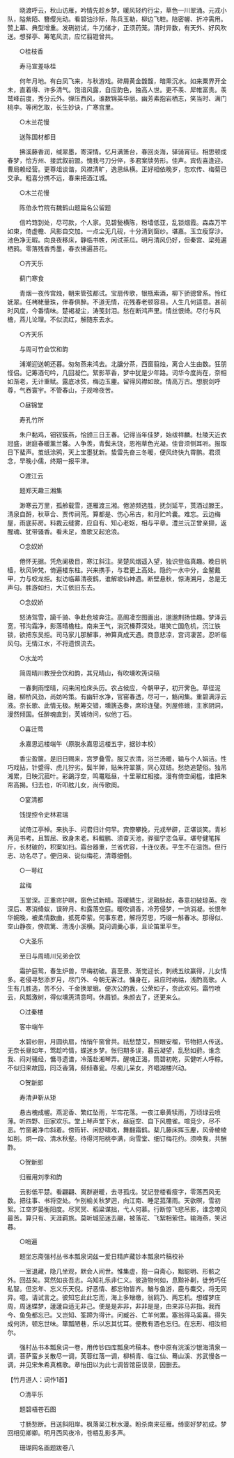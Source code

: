 <!-- { "loadSidebar": true } -->
　　晓渡呼云，秋山访雁，吟情先趁乡梦。暖风轻约行尘，草色一川翠涌。元戎小队，隘紫陌、簪缨光动。看碧油沙际，陈兵玉勒，柳边飞鞚。陪密幄、折冲需用。赞上幕、典型增重。发硎初试，牛刀储才，正须药笼。清时异数，有天外、好风吹送。想驿亭、筹笔风流，应忆翦镫曾共。

　　○桂枝香

　　寿马宣差咏桂

　　何年月地。有白凤飞来，与秋游戏。碎屑黄金馥馥，暗熏沉水。如来粟界开全未，直着得、许多清气。饱谙风露，自应韵色，独高人世。更不羡、犀帷富贵。羡鹫峰前度，秀分云外。弹压西风，谁数锦英华丽。幽芳素抱岩栖志，笑当时、满门桃李。等闲乞取，长生妙诀，广寒宫里。

　　○木兰花慢

　　送陈国材都目

　　拂溪藤香润，缄翠墨，寄深情。忆月满箫台，春回炎海，驿骑宵征。相思顿成春梦，恰方州、接武叙前盟。愧我弓刀分倅，多君案牍劳形。佳声。宾佐喜逢迎。曹局赖经营。更尊俎谈谐，风襟清旷，逸思纵横。正好相依晚岁，忽欢传、梅菊已交承。粗喜分携不远，春来把酒江城。

　　○木兰花慢

　　陈伯永竹院有魏鹤山题扁名公留题

　　信吟筇到处，尽可款，个人家。见碧甃横陈，粉墙低亚，乱锁烟霞。森森万竿如束，倚虚檐、风影自交加。一点尘无几砚，十分清到窗纱。堪嘉。玉立瘦穿沙。池色净无暇。向良夜移床，静临书帙，闲试茶瓜。明月清风仍好，但秦宫、梁苑遍栖鸦。零落残香秀墨，春衣拂遍苔花。

　　○齐天乐

　　蓟门寒食

　　青烟一夜传宫烛，朝来管弦都试。宝扇传歌，银瓶索酒，柳下骄骢曾系。怜红妩翠。任栲栳量珠，伴春俱醉。不道无情，花残春老顿容易。人生几何适意。甚前时风度，今番情味。楚褐凝尘，涛笺封泪。愁在断鸿声里。情丝恨绮。尽付与风檐，燕儿论理。不似流红，解随东去水。

　　○齐天乐

　　与周可竹会饮和韵

　　浦潮迎送朝还暮。匆匆燕来鸿去。北牖分茶，西窗翦烛，离合人生由数。狂朋怪侣。记筹酒句吟，几回凝伫。絮影苹香，梦中犹是少年路。词华今度尚在，奈相如渐老，无计重赋。露底冰弦，梅边玉麈。留得风襟如故。情高万古。想脱剑呼尊，气吞寰宇。不管春山，子规啼夜苦。

　　○昼锦堂

　　寿孔竹所

　　朱户黏鸡，钿钗簇燕，恰颁三日王春。记得当年佳梦，始绂祥麟。杜陵天近衣冠盛，谢庭春暖薰兰馨。人争羡，青鬓未饶，恩袍草色光凝。佳音须侧耳听。报取日下蜚声。茧纸涂鸦，天上宝墨犹新。蛰雷先奋三冬暖，便风终快九霄鹏。君须念，早晚小儒，终期一报平津。

　　○渡江云

　　题郑天趣三湘集

　　渺寒云万里，孤舲载雪，逐雁渡三湘。倦游频选胜，抚剑延平，贳酒过滕王。清泉自酹，秋草合、贾传祠荒。算都是、伤心吊古，和月贮吟囊。难忘。云边梅屋，雨底荪房。料裁云缝雾，应自有、知心老妪，相与平章。澧兰沅芷曾亲撷，返醒魂、犹带骚香。看未足，渔歌又起沧浪。

　　○念奴娇

　　倦怀无据。凭危阑极目，寒江斜注。吴楚风烟遥入望，独识登临真趣。晚日帆樯，秋风钟梵，倚遍楼东柱。兴来携手，与君更上高处。隐约一水中分，金鳌戴甲，力与蛟龙拒。拟访临幕清夜鹤，谁解坡仙神遇。断壁悬秋，惊涛溯月，总是无声句。胜游如扫，大江依旧东去。

　　○念奴娇

　　怒涛驾雪，躏千骑、争赴危坡奔注。高阁凌空图画出，邈邈荆扬佳趣。梦泽云宽，邗沟霜净，影落晴檐柱。南来王气，消沉榛莽深处。堪笑亡国危机，沉江铁锁，欲把东吴拒。司马家儿那解事，神算真成天遇。商意悲凉，宫词凄苦。忍听临风句。无情江水，不将遗恨流去。

　　○水龙吟

　　简周晴川教授会饮和韵，其兄晴山，有吹壎吹箎词稿

　　一春剩雨悭晴，闷来闲检床头历。农占候应，今朝甲子，初开霁色。草径泥融，柳桥风劲，尚妨吟策。有幽轩水净，官窑春透，尽可一，觞闲集。重碧满浮云液。奈长歌、此情无极。觥筹交错，壎篪迭奏，席珍连璧。列屋修蛾，主家阴洞，漫然倾国。任醉魂直到，芙城待问，似他丁石。

　　○喜迁莺

　　永嘉思远楼端午（原脱永嘉思远楼五字，据钞本校）

　　香尘盈箧。是旧日赐来，宫罗叠雪。服艾衣清，浴兰汤暖，输与个人娟洁。性巧戏拈，针蹙得、虎儿狞劣。鬓半亸，贴朱符翠篆，同心双结。愁绝追楚俗。独吊湘累，日映沉菰叶。彩鷁浮空，鸣鼍聒昼，十里翠红相接。漫有倚空阑槛，谁把朱帘高揭。归去也，听叩舷儿女，尚传歌阕。

　　○宴清都

　　饯提控令史林君瑞

　　试倚江亭棹。来执手、问君归计何早。宾僚攀挽，元戎举辟，正堪谈笑。青衫两见书考。且暂屈、致身未老。料鲲鹏、须奋天池，骅骝宁恋刍草。堪夸健笔挥斤，长材破的，积案如扫。霜台器重，兰省优容，十连仪表。平生不在温饱。但行志、功名尽了。便归来、说似梅花，清尊细倒。

　　○一萼红

　　盆梅

　　玉堂深。正重帘护暝，窗色试新晴。苔暖鳞生，泥融脉起，春意初破琼英。夜深后、寒消绛蚁，误碎月、和露落空庭。暖吹调香，冷芳侵梦，一饷消凝。长恨年华婉晚，被柔情数曲，抵死牵萦。何事东君，解将芳思，巧缀一斛春冰。那得似、空山静夜，傍疏篱、清浅小溪横。莫问调羹心事，且论笛里平生。

　　○大圣乐

　　至日与周晴川兄弟会饮

　　霜护庭鸳，春生炉兽，早梅初破。喜至景、渐觉迎长，刺绣五纹赢得，儿女情多。老侵寻愁添岁月，尽门外、今朝无客过。慵身在，且应时纳祜，浅酌高歌。人生有几胜选，苦不分、千金换翠蛾。便次公酌我，公荣如子，奈此欢何。霜竹喷云，风瓢激树，得似壎箎清意呵。休眉锁。朱颜去了，还更来么。

　　○过秦楼

　　客中端午

　　水碧纱厨，月圆纨扇，悄悄午窗曾共。祛愁楚艾，照眼安榴，节物把人传送。无奈长昼如年，莺趁吟情，蝶迷乡梦。怅归期多误，暮云凝望，乱愁如葑。谁念我、闷对骚经，慵寻遗谱，冷落赴湘琴弄。醒魂正渴，筒碧初乾，买健听人呼粽。不似归来故园，同泛香蒲，频倾春瓮。尽痴儿呆女，齐唱湖楼兴动。

　　○贺新郎

　　寿清尹靳从矩

　　悬古槐成幄。燕泥香、繁红坠雨，半帘花落。一夜江皋黄犊雨，万顷绿云喷薄。听四野、田家欢乐。堂上琴声堂下水，昼庭空、自下风檐雀。喧竞少，尽不恶。竹窗暑净巾斜着。傍筠轩、闲舒啸戏，舞翻霜鹤。棐几藤床挥玉麈，风骨棱棱如削。炯一段、清水秋壑。待得河阳桃李满，向雪堂、细订梅花约。须唤我，共酬酢。

　　○贺新郎

　　归雁用刘季和韵

　　云影低平楚。看翩翩、离群避暖，去寻孤戌。犹记登楼看瘦字，零落西风无数。把往事、书将空处。乍别榆关秋梦迥，向江南、睡足菰蒲雨。天欲暝，雪初絮。江空岁晏衡阳度。尽冥冥、稻粱谋拙，弋人何慕。行断惊飞悲吊影，谁念嘹风最苦。算只有、天涯羁旅。莫听城笳迷去翮，被落花、飞絮相萦住。输海燕，笑迟暮。

　　○哨遍

　　题坐忘斋强村丛书本瓢泉词兹一爱日精庐藏钞本瓢泉吟稿校补

　　一室退藏，隐几坐观，默会人间世。惟集虚，抱一自斋心，黜聪明、形骸之外。回益矣。冥然如丧吾志。乌知礼乐非仁义。彼造物何如，息黥补劓，徒劳巧任私智。但忘年、忘义乐天倪。好恶情、都忘物皆齐。鰌与鱼游，鹿与麋交，将无同异。噫。请试言之。彼知忘此此忘而，海上多矰缴，翁鸥乃、两忘机。想蝶梦庄周，周迷蝶梦，蘧蘧自适无非己。便是是非非，非非是是，由来非马非指。我而今、鱼兔都忘已。又岂知、筌蹄为得计。问臧谷、亡羊何累。塞翁得马奚喜。得失成何济。顿忘世味。箪瓢陋巷，乐以忘其忧耳。便教有酒也忘归。在忘形、相汝相尔。

　　强村丛书本瓢泉词一卷，用传钞四库瓢泉吟稿本。卷中原有浣溪沙银海清泉一调，菩萨蛮乡关散尽一调，芙蓉红落一调，柳梢青、临江仙、蓦山溪、苏武慢各一调，并见宋朱希真樵歌。章怡田以为此七调皆馆臣误录，因删去。

【竹月道人：词作1首】

　　○清平乐

　　题碧梧苍石图

　　寸肠愁断。目送斜阳岸。枫落吴江秋水漫。盼杀南来征雁。绮窗好梦初成。梦回相见卿卿。明月西风夜冷，苍梧乱影多声。

　　珊瑚网名画题跋卷八

